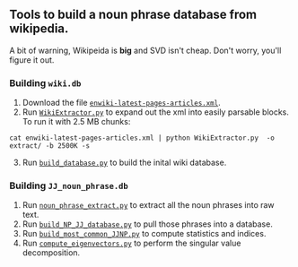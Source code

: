 ## Tools to build a noun phrase database from wikipedia.

A bit of warning, Wikipeida is **big** and SVD isn't cheap. 
Don't worry, you'll figure it out.

### Building `wiki.db`

1. Download the file [`enwiki-latest-pages-articles.xml`](https://dumps.wikimedia.org/enwiki/latest/).
2. Run [`WikiExtractor.py`](WikiExtractor.py) to expand out the xml into easily parsable blocks. To run it with 2.5 MB chunks:
````
cat enwiki-latest-pages-articles.xml | python WikiExtractor.py  -o extract/ -b 2500K -s
````
3. Run [`build_database.py`](build_database.py) to build the inital wiki database.

### Building `JJ_noun_phrase.db`

1. Run [`noun_phrase_extract.py`](noun_phrase_extract.py) to extract all the noun phrases into raw text.
2. Run [`build_NP_JJ_database.py`](build_NP_JJ_database.py) to pull those phrases into a database.
3. Run [`build_most_common_JJNP.py`](build_most_common_JJNP.py) to compute statistics and indices.
4. Run [`compute_eigenvectors.py`](compute_eigenvectors.py) to perform the singular value decomposition.






